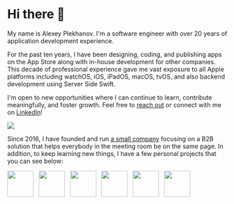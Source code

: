 # Hi there 👋

My name is Alexey Plekhanov. I'm a software engineer with over 20 years of application development experience. 

For the past ten years, I have been designing, coding, and publishing apps on the App Store along with in-house development for other companies. This decade of professional experience gave me vast exposure to all Apple platforms including watchOS, iOS, iPadOS, macOS, tvOS, and also backend development using Server Side Swift.

I'm open to new opportunities where I can continue to learn, contribute meaningfully, and foster growth. Feel free to [reach out](mailto:mail@aplekhanov.com) or connect with me on [LinkedIn](https://www.linkedin.com/in/aplekhanov/)!

<a href="https://www.linkedin.com/in/aplekhanov/"><img src="https://img.shields.io/badge/LinkedIn-aplekhanov-blue?style=flat&logo=linkedin"></a>

Since 2016, I have founded and run [a small company](https://rapport.tech/) focusing on a B2B solution that helps everybody in the meeting room be on the same page.
In addition, to keep learning new things, I have a few personal projects that you can see below:


<a href="https://aplekhanov.github.io/ringmaker-app/"><img src="https://aplekhanov.github.io/ringmaker-app/assets/icon.png" width=60></a>
&nbsp;
<a href="https://aplekhanov.github.io/nappy-pin-app/"><img src="https://aplekhanov.github.io/nappy-pin-app/assets/icon.png" width=60></a>
&nbsp;
<a href="https://aplekhanov.github.io/vitaminwater-app/"><img src="https://aplekhanov.github.io/vitaminwater-app/assets/icon.png" width=60></a>
&nbsp;
<a href="https://aplekhanov.github.io/malevich-app/"><img src="https://aplekhanov.github.io/malevich-app/assets/icon.png" width=60></a>
&nbsp;
<a href="https://aplekhanov.github.io/wallpapermaker-app/"><img src="https://aplekhanov.github.io/wallpapermaker-app/assets/icon.png" width=60></a>
&nbsp;
<a href="https://aplekhanov.github.io/widgetmaker-app/"><img src="https://aplekhanov.github.io/widgetmaker-app/assets/icon.png" width=60></a>
&nbsp;

